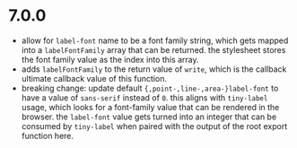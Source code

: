 # 7.0.0

- allow for `label-font` name to be a font family string, which gets mapped into a `labelFontFamily` array that can be returned. the stylesheet stores the font family value as the index into this array.
- adds `labelFontFamily` to the return value of `write`, which is the callback ultimate callback value of this function.
- breaking change: update default `{,point-,line-,area-}label-font` to have a value of `sans-serif` instead of `0`. this aligns with `tiny-label` usage, which looks for a font-family value that can be rendered in the browser. the `label-font` value gets turned into an integer that can be consumed by `tiny-label` when paired with the output of the root export function here.

